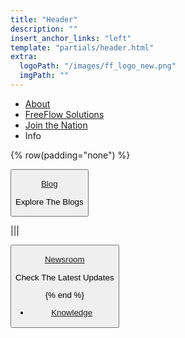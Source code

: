 ```yaml
---
title: "Header"
description: ""
insert_anchor_links: "left"
template: "partials/header.html"
extra:
  logoPath: "/images/ff_logo_new.png"
  imgPath: ""
---
```


- [About]("/about")
- [FreeFlow Solutions]("/solutions")
- [Join the Nation]("/citizenship")
- Info

{% row(padding="none") %}

<button onclick="window.location.href='/blog'">

[Blog](/blog)
<br>
<p class="text-sm">Explore The Blogs</p>

</button>

|||

<button onclick="window.location.href='/newsroom'">

[Newsroom](/newsroom)
<br>
<p class="text-sm">Check The Latest Updates</p>

{% end %}

- [Knowledge]("")